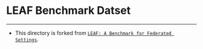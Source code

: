 # LEAF Benchmark Datset
---
* This directory is forked from [`LEAF: A Benchmark for Federated Settings`](https://github.com/TalwalkarLab/leaf).
